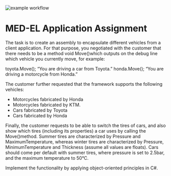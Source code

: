 ![example workflow](https://github.com/everharder/med-el-vehicles/actions/workflows/dotnet.yml/badge.svg)


# MED-EL Application Assignment 

The task is to create an assembly to encapsulate different vehicles from a client application. For that
purpose, you negotiated with the customer that there needs to be a method void Move()which
outputs on the debug line which vehicle you currently move, for example:

toyota.Move();
“You are driving a car from Toyota.”
honda.Move();
“You are driving a motorcycle from Honda.”

The customer further requested that the framework supports the following vehicles:
- Motorcycles fabricated by Honda
- Motorcycles fabricated by KTM.
- Cars fabricated by Toyota
- Cars fabricated by Honda

Finally, the customer requests to be able to switch the tires of cars, and also show which tires (including
its properties) a car uses by calling the Move()method. Summer tires are characterized by Pressure
and MaximumTemperature, whereas winter tires are characterized by Pressure,
MinimumTemperature and Thickness (assume all values are floats). Cars should come per default with
summer tires, where pressure is set to 2.5bar, and the maximum temperature to 50°C.

Implement the functionality by applying object-oriented principles in C#.
